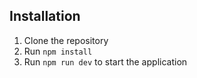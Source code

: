
## Installation
1. Clone the repository
2. Run `npm install`
3. Run `npm run dev` to start the application 

